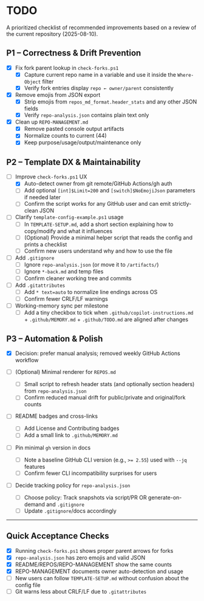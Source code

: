 # TODO

A prioritized checklist of recommended improvements based on a review of the current repository (2025-08-10).

## P1 – Correctness & Drift Prevention

- [x] Fix fork parent lookup in `check-forks.ps1`
   - [x] Capture current repo name in a variable and use it inside the `Where-Object` filter
   - [x] Verify fork entries display `repo ← owner/parent` consistently

- [x] Remove emojis from JSON export
   - [x] Strip emojis from `repos_md_format.header_stats` and any other JSON fields
   - [x] Verify `repo-analysis.json` contains plain text only

- [x] Clean up `REPO-MANAGEMENT.md`
   - [x] Remove pasted console output artifacts
   - [x] Normalize counts to current (44)
   - [x] Keep purpose/usage/output/maintenance only

## P2 – Template DX & Maintainability

- [ ] Improve `check-forks.ps1` UX
   - [x] Auto-detect owner from git remote/GitHub Actions/gh auth
   - [ ] Add optional `[int]$Limit=200` and `[switch]$NoEmojiJson` parameters if needed later
   - [ ] Confirm the script works for any GitHub user and can emit strictly-clean JSON

- [ ] Clarify `template-config-example.ps1` usage
   - [ ] In `TEMPLATE-SETUP.md`, add a short section explaining how to copy/modify and what it influences
   - [ ] (Optional) Provide a minimal helper script that reads the config and prints a checklist
   - [ ] Confirm new users understand why and how to use the file

- [ ] Add `.gitignore`
   - [ ] Ignore `repo-analysis.json` (or move it to `/artifacts/`)
   - [ ] Ignore `*-back.md` and temp files
   - [ ] Confirm cleaner working tree and commits

- [ ] Add `.gitattributes`
   - [ ] Add `* text=auto` to normalize line endings across OS
   - [ ] Confirm fewer CRLF/LF warnings

- [ ] Working-memory sync per milestone
   - [ ] Add a tiny checkbox to tick when `.github/copilot-instructions.md` + `.github/MEMORY.md` + `.github/TODO.md` are aligned after changes

## P3 – Automation & Polish

- [x] Decision: prefer manual analysis; removed weekly GitHub Actions workflow

- [ ] (Optional) Minimal renderer for `REPOS.md`
   - [ ] Small script to refresh header stats (and optionally section headers) from `repo-analysis.json`
   - [ ] Confirm reduced manual drift for public/private and original/fork counts

- [ ] README badges and cross-links
   - [ ] Add License and Contributing badges
   - [ ] Add a small link to `.github/MEMORY.md`

- [ ] Pin minimal `gh` version in docs
   - [ ] Note a baseline GitHub CLI version (e.g., `>= 2.55`) used with `--jq` features
   - [ ] Confirm fewer CLI incompatibility surprises for users

- [ ] Decide tracking policy for `repo-analysis.json`
   - [ ] Choose policy: Track snapshots via script/PR OR generate-on-demand and `.gitignore`
   - [ ] Update `.gitignore`/docs accordingly

---

## Quick Acceptance Checks
- [x] Running `check-forks.ps1` shows proper parent arrows for forks
- [x] `repo-analysis.json` has zero emojis and valid JSON
- [x] README/REPOS/REPO-MANAGEMENT show the same counts
- [x] REPO-MANAGEMENT documents owner auto-detection and usage
- [ ] New users can follow `TEMPLATE-SETUP.md` without confusion about the config file
- [ ] Git warns less about CRLF/LF due to `.gitattributes`
